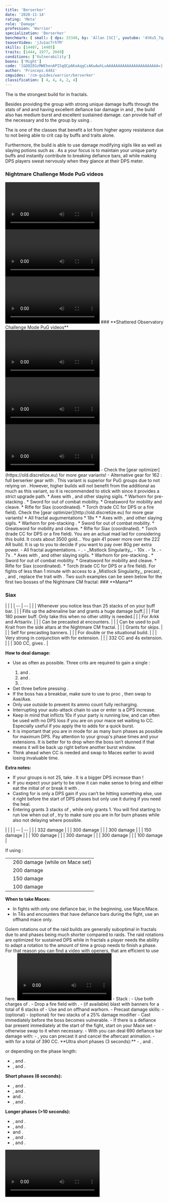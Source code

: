 ```yaml
---
title: 'Berserker'
date: '2020-11-14'
rating: 'Meta'
role: 'Damage'
profession: 'Warrior'
specialization: 'Berserker'
benchmark: { small: { dps: 33349, by: 'Allan [SC]', youtube: '4tKu5_7qzLM' } }
teaserVideo: 'jJu1acTrhTM'
skills: [14407, 14405]
traits: [1444, 1977, 2049]
conditions: ['Vulnerability']
boons: ['Might']
code: '[&DQIEGzMWEhenAPISqQCpAKoAqgCsAKwAwhLuAAAAAAAAAAAAAAAAAAAAAAA=]'
author: 'Princeps.6481'
cmguides: '/cm-guides/warrior/berserker'
classification: [ 4, 4, 4, 2, 4]
---
```


The <Specialization text="Banner Berserker" name="Berserker"/> is the strongest build for <Specialization name="Warrior"/> in fractals.

Besides providing the group with strong unique damage buffs through the stats of <Skill name="Banner of Strength"/> and <Skill name="Banner of Discipline"/> and having excellent defiance bar damage in <Skill name="Tremor"/> and <Skill name="Headbutt"/>, the build also has medium burst and excellent sustained damage. <Specialization name="Warrior"/> can provide half of the necessary <Boon name="Might"/> and <Boon name="Fury"/> to the group by using <Skill name="Forgreatjustice"/>.

The <Specialization text="Banner Berserker" name="Berserker"/> is one of the classes that benefit a lot from higher agony resistance due to not being able to crit cap by buffs and traits alone.

Furthermore, the build is able to use damage modifying sigils like <Item name="Impact" type="Sigil"/> as well as slaying potions such as <Item name="Powerful Potion of Slaying Scarlets Armies"/>. As a <Specialization text="Banner Berserker" name="Berserker"/> your focus is to maintain your unique party buffs and instantly contribute to breaking defiance bars, all while making DPS players sweat nervously when they glance at their DPS meter.

### **Nightmare Challenge Mode PuG videos** 
<Grid>
<GridItem sm="4">
<Video caption="by Roach [dT], edited by Vince [dT]" youtube="YMy7HUTQEJI"/> 
</GridItem>
<GridItem sm="4">
<Video caption="by Roach [dT], edited by Vince [dT]" youtube="b2Xi8dRE5js"/> 
</GridItem>
<GridItem sm="4">
<Video caption="by Roach [dT], edited by Vince [dT]" youtube="K6S6yrQcxkY"/> 
</GridItem>
</Grid>
### **Shattered Observatory Challenge Mode PuG videos**
<Grid>
<GridItem sm="4">
<Video caption="by Roach [dT], edited by Vince [dT]" youtube="yioeHPEHAK4"/> 
</GridItem>
<GridItem sm="4">
<Video caption="by Roach [dT], edited by Vince [dT]" youtube="anHIsOj_USY"/> 
</GridItem>
<GridItem sm="4">
<Video caption="by Roach [dT], edited by Vince [dT]" youtube="xElMtN7QKMo"/> 
</GridItem>
</Grid>

<Divider text="Equipment"/>
<Tabs outlined>

<Tab title="162 Agony Resistance">
- Check the [gear optimizer](https://old.discretize.eu) for more gear variants! 
- Alternative gear for 162 <Attribute name="Agony Resistance"/>: full berserker gear with <Item id="24723"/>. This variant is superior for PuG groups due to not relying on <Item name="scholar"/>. However, higher <Attribute name="Agony Resistance"/> builds will not benefit from the additional <Attribute name="Precision"/> as much as this variant, so it is recommended to stick with <Item name="scholar"/> since it provides a strict upgrade path.
<Grid>
<GridItem sm="4">
<Armor weight="Heavy" helmAffix="Assassin" helmRune="Scholar" shouldersAffix="Berserker" shouldersRune="Scholar" coatAffix="Berserker" coatRune="Scholar" glovesAffix="Berserker" glovesRune="Scholar" leggingsAffix="Berserker" leggingsRune="Scholar" bootsAffix="Berserker" bootsRune="Scholar" helmInfusionId="49432" shouldersInfusionId="49432" coatInfusionId="49432" glovesInfusionId="49432" leggingsInfusionId="49432" bootsInfusionId="49432" />

</GridItem>

<GridItem sm="4">
<Weapons weapon1MainType="Axe" weapon1MainAffix="Berserker" weapon1MainSigil1="Impact" weapon1OffType="Axe" weapon1OffAffix="Berserker" weapon1OffSigil="Force" weapon2MainType="Mace" weapon2MainAffix="Berserker" weapon2MainSigil1="Severance" weapon2OffType="Mace" weapon2OffAffix="Berserker" weapon2OffSigil="Paralyzation" weapon1MainInfusion1Id="49432" weapon2MainInfusion1Id="49432" weapon1OffInfusionId="49432" weapon2OffInfusionId="49432"/>
<Consumables foodId="41569" utilityId="77569" infusionId="37131"/>

</GridItem>

<GridItem sm="4">
<BackAndTrinkets backItemAffix="Berserker" accessory1Affix="Assassin" accessory2Affix="Assassin" amuletAffix="Berserker" ring1Affix="Assassin" ring2Affix="Assassin" backItemInfusion1Id="49432" backItemInfusion2Id="49432" accessory1InfusionId="49432" accessory2InfusionId="49432" ring1Infusion1Id="49432" ring1Infusion2Id="49432" ring1Infusion3Id="49432" ring2Infusion1Id="49432" ring2Infusion2Id="49432" ring2Infusion3Id="49432"/>
<Card title="Extra Weapons">
* Axes with <Item name="Night" type="Sigil" disableText/>, <Item name="Serpent Slaying" type="Sigil" disableText/> and other slaying sigils.
* Warhorn for pre-stacking <Boon name="Might"/>.
* Sword for out of combat mobility.
* Greatsword for mobility and cleave.
* Rifle for Siax (coordinated).
* Torch (trade CC for DPS or a fire field).
</Card>

</GridItem>
</Grid>
</Tab>

<Tab title="222 Agony Resistance">
Check the [gear optimizer](http://old.discretize.eu) for more gear variants! 
<Grid>
<GridItem sm="4">
<Armor weight="Heavy" helmAffix="Berserker" helmRune="Scholar" shouldersAffix="Berserker" shouldersRune="Scholar" coatAffix="Berserker" coatRune="Scholar" glovesAffix="Berserker" glovesRune="Scholar" leggingsAffix="Berserker" leggingsRune="Scholar" bootsAffix="Berserker" bootsRune="Scholar" helmInfusionId="37131" shouldersInfusionId="37131" coatInfusionId="37131" glovesInfusionId="37131" leggingsInfusionId="37131" bootsInfusionId="37131"/>
<Card title="Requirements:">
* All fractal augumentations
* 18x <Item id="49432"/>
* <Item id="70596"/>
</Card>
</GridItem>

<GridItem sm="4">
<Weapons weapon1MainType="Axe" weapon1MainAffix="Berserker" weapon1MainSigil1="Impact" weapon1OffType="Axe" weapon1OffAffix="Berserker" weapon1OffSigil="Force" weapon2MainType="Mace" weapon2MainAffix="Berserker" weapon2MainSigil1="Severance" weapon2OffType="Mace" weapon2OffAffix="Berserker" weapon2OffSigil="Paralyzation" weapon1MainInfusion1Id="37131" weapon2MainInfusion1Id="37131" weapon1OffInfusionId="37131" weapon2OffInfusionId="37131" />
<Consumables foodId="41569" utilityId="77569" infusionId="37131"/>

</GridItem>

<GridItem sm="4">
<BackAndTrinkets backItemAffix="Berserker" accessory1Affix="Berserker" accessory2Affix="Berserker" amuletAffix="Berserker" ring1Affix="Assassin" ring2Affix="Assassin" backItemInfusion1Id="37131" backItemInfusion2Id="37131" accessory1InfusionId="37131" accessory2InfusionId="37131" ring1Infusion1Id="37131" ring1Infusion2Id="37131" ring1Infusion3Id="37131" ring2Infusion1Id="37131" ring2Infusion2Id="37131" ring2Infusion3Id="37131"/>
<Card title="Extra Weapons">
* Axes with <Item name="Night" type="Sigil" disableText/>, <Item name="Serpent Slaying" type="Sigil" disableText/> and other slaying sigils.
* Warhorn for pre-stacking <Boon name="Might"/>.
* Sword for out of combat mobility.
* Greatsword for mobility and cleave.
* Rifle for Siax (coordinated).
* Torch (trade CC for DPS or a fire field).
</Card>

</GridItem>
</Grid>
</Tab>
<Tab title="276 Agony Resistance">
You are an actual mad lad for considering this build. It costs about 3500 gold... You gain 41 power more over the 222 AR build. It is up to you to decide if you want to pay over 80g per extra power. 
<Grid>
<GridItem sm="4">
<Armor weight="Heavy" helmAffix="Berserker" helmRune="Scholar" shouldersAffix="Berserker" shouldersRune="Scholar" coatAffix="Berserker" coatRune="Scholar" glovesAffix="Berserker" glovesRune="Scholar" leggingsAffix="Berserker" leggingsRune="Scholar" bootsAffix="Berserker" bootsRune="Scholar" helmInfusionId="37131" shouldersInfusionId="37131" coatInfusionId="37131" glovesInfusionId="37131" leggingsInfusionId="37131" bootsInfusionId="37131"/>
<Consumables foodId="41569" utilityId="77569" infusionId="37131"/>

</GridItem>

<GridItem sm="4">
<Weapons weapon1MainType="Axe" weapon1MainAffix="Berserker" weapon1MainSigil1="Impact" weapon1OffType="Axe" weapon1OffAffix="Berserker" weapon1OffSigil="Force" weapon2MainType="Mace" weapon2MainAffix="Berserker" weapon2MainSigil1="Severance" weapon2OffType="Mace" weapon2OffAffix="Berserker" weapon2OffSigil="Paralyzation" weapon1MainInfusion1Id="37131" weapon2MainInfusion1Id="37131" weapon1OffInfusionId="37131" weapon2OffInfusionId="37131" />
<Card title="You need...">
- All fractal augmentations.
- <Item id="70596"/>.
- _Mistlock Singularity_.
- 10x <Item id="37131"/>.
- 1x <Item id="49439"/>.
- 7x <Item id="49438"/>.
</Card>
</GridItem>

<GridItem sm="4">
<BackAndTrinkets backItemAffix="Berserker" accessory1Affix="Berserker" accessory2Affix="Berserker" amuletAffix="Berserker" ring1Affix="Berserker" ring2Affix="Berserker" backItemInfusion1Id="37131" backItemInfusion2Id="37131" accessory1InfusionId="49439" accessory2InfusionId="49438" ring1Infusion1Id="49438" ring1Infusion2Id="49438" ring1Infusion3Id="49438" ring2Infusion1Id="49438" ring2Infusion2Id="49438" ring2Infusion3Id="49438"/>
<Card title="Extra Weapons">
* Axes with <Item name="Night" type="Sigil" disableText/>, <Item name="Serpent Slaying" type="Sigil" disableText/> and other slaying sigils.
* Warhorn for pre-stacking <Boon name="Might"/>.
* Sword for out of combat mobility.
* Greatsword for mobility and cleave.
* Rifle for Siax (coordinated).
* Torch (trade CC for DPS or a fire field).
</Card>

</GridItem>
</Grid>
</Tab>
</Tabs>


<Divider text="Build"/>

<Grid>
<GridItem sm="7">
<Traits traits1Id="4" traits1="Strength" traits1Selected="Peak Performance, Forceful Greatsword, Berserkers Power" traits2="Discipline" traits2Selected="Warriors Sprint, Doubled Standards, Axe Mastery" traits3Id="18" traits3="Berserker" traits3Selected="Savage Instinct, Blood Reaction, Bloody Roar"/>
<Card title="Maximizing berserk uptime">
For fights of less than 1 minute with access to a _Mistlock Singularity_, precast <Skill name="Banner of Discipline"/>, <Skill name="Banner of Strength"/>, and <Skill name="Battle Standard"/>, replace the trait <Trait name="Savage Instinct"/> with <Trait name="Smash Brawler"/>. Two such examples can be seen below for the first two bosses of the Nightmare CM fractal:
### **Mama**
<Skills unembossed healId="30189" utility1Id="29941" utility2Id="30258" utility3Id="14516" eliteId="30343"/>

### **Siax**

<Skills unembossed healId="30189" utility1Id="14354" utility2Id="30258" utility3Id="14404" eliteId="30343"/>
</Card>
</GridItem>

<GridItem sm="5">
<Skills heal="Mending" utility1="" utility2="Banner of Strength" utility3="Banner of Discipline" elite="Head Butt"/>

<Card title="Situational Skills">
| | |
| -- | -- |
| <Skill name="For Great Justice!" disableText size="big"/> | Whenever you notice less than 25 stacks of <Boon name="Might"/> on your buff bar. |
| <Skill name="Signet of fury" disableText size="big"/> | Fills up the adrenaline bar and grants a huge damage buff.|
| <Skill name="Signet of might" disableText size="big"/> | Flat 180 power buff. Only take this when no other utility is needed.|
| <Skill name="Battle Standard" disableText size="big"/> | For Arkk and Artsariiv. |
| <Skill name="banneroftactics" disableText size="big"/> | Can be precasted at encounters. |
| <Skill name="onmymark" disableText size="big"/> | Can be used to pull Krait from the side altars at the Nightmare CM fractal. |
| <Skill name="featherfootgrace" disableText size="big"/> | Grants <Effect name="Superspeed"/> for skips. |
| <Skill name="frenzy" disableText size="big"/> | Self <Boon name="Quickness"/> for precasting banners. |
| <Skill name="bloodreckoning" disableText size="big"/> | For double <Skill name="arcdivider"/> or the situational <Specialization name="Berserker"/> build. |
| <Skill name="outrage" disableText size="big"/> | Very strong in conjunction with <Skill name="headbutt"/> for <Skill name="berserk"/> extension. | 
| <Skill name="Wild Blow" disableText size="big"/> | 332 CC and 4s <Skill name="berserk"/> extension. |  
| <Skill name="bullscharge" disableText size="big"/> | 300 CC, gives <Trait name="Peakperformance"/>. | 
</Card>
</GridItem>
</Grid>

<Divider text="Details"/>

<Grid>
<GridItem sm="8">

**How to deal damage:**
* Use <Skill name="decapitate"/> as often as possible. Three crits are required to gain a single <Skill name="decapitate"/>:
    1. <Skill name="Cycloneaxe"/> and <Skill name="throwaxe"/>. 
    2. <Skill name="Dualstrike"/> and <Skill name="throwaxe"/>. 
    3. <Skill name="whirlingaxe"/>.
* Get three <Skill name="decapitate"/> before pressing <Skill name="Whirling axe"/>.
* If the boss has a breakbar, make sure to use <Skill name="Tremor"/> to proc <Item name="severance"/>, then swap to Axe/Axe.
* Only use <Skill name="Throw Axe"/> outside <Skill name="Berserk"/> to prevent its ammo count fully recharging.
* Interrupting your auto-attack chain to use <Skill name="Decapitate"/> or enter <Skill name="Berserk"/> is a DPS increase. 
* Keep in mind that <Skill name="Crushing Blow"/> inflicts 10x <Condition name="Vulnerability"/> if your party is running low, and can often be used with no DPS loss if you are on your mace set waiting to CC. Especially useful if you apply the <Condition name="Vulnerability"/> to adds for a quick burst.
* It is important that you are in <Skill name="Berserk"/> mode for as many burn phases as possible for maximum DPS. Pay attention to your group's phase times and your <Skill name="Berserk"/> extensions. It is better for <Skill name="Berserk"/> to drop when the boss isn’t stunned if that means it will be back up right before another burst window.
* Think ahead when CC is needed and swap to Maces earlier to avoid losing invaluable <Skill name="Berserk"/> time.

**Extra notes:**

- If your groups <Boon name="Might"/> is not 25, take <Skill name="Forgreatjustice"/>. It is a bigger DPS increase than <Skill name="signetofmight"/>!
- If you expect your party to be slow it can make sense to bring <Trait name="smashbrawler"/> and either eat the initial <Control name="Stun"/> of <Skill name="headbutt"/> or break it with <Item id="24"/>.
- Casting <Skill name="Mending"/> for <Trait name="Peak Performance"/> is only a DPS gain if you can’t be hitting something else, use it right before the start of DPS phases but only use it during if you need the heal.
- Entering <Skill name="Berserk"/> grants 3 stacks of <Trait name="Berserkers Power"/>, while <Skill name="Decapitate"/> only grants 1. You will find <Trait name="Berserkers Power"/> starting to run low when out of <Skill name="Berserk"/>, try to make sure you are in <Skill name="Berserk"/> for burn phases while also not delaying <Skill name="Berserk"/> where possible.

</GridItem>

<GridItem sm="4">
<Card title="CC skills">
| | |
| -- | -- |
| <Skill name="wildblow"/> | 332 damage |
| <Skill name="headbutt"/> | 300 damage |
| <Skill name="bullscharge"/> | 300 damage |
| <Skill id="14502"/> | 150 damage |
| <Skill name="skullgrinder"/> | 100 damage |
| <Skill id="14414"/> | 300 damage |
| <Skill id="14415"/> | 300 damage |
| <Skill id="14503"/> | 100 damage |

If using <Skill id="14483"/>:

|                     |                                |
| ------------------- | ------------------------------ |
| <Skill id="14490"/> | 260 damage (while on Mace set) |
| <Skill id="14556"/> | 200 damage                     |
| <Skill id="14488"/> | 150 damage                     |
| <Skill id="14487"/> | 100 damage                     |

**When to take Maces:**

- In fights with only one defiance bar, in the beginning, use Mace/Mace.
- In T4s and encounters that have defiance bars during the fight, use an offhand mace only.

</Card>

</GridItem>
</Grid>



<Divider text="Rotation / Skill usage"/>

<Grid>
<GridItem xs="12" sm="6">

<Card title="Information">
Golem rotations out of the raid builds are generally suboptimal in fractals due to <Effect name="Exposed"/> and phases being much shorter compared to raids. The raid rotations are optimized for sustained DPS while in fractals a player needs the ability to adapt a rotation to the amount of time a group needs to finish a phase.  
For that reason you can find a video with openers, that are efficient to use here. 
</Card>
<Card title="Berserker openers">
<Video  caption="by Decados [dT], edited by Vince [dT]" youtube="6z6ZvHxHXek"/> 
</Card>
</GridItem>

<GridItem xs="12" sm="6">
<Card title="Precasting">
- Stack <Boon name="Might"/>:
    - Use both charges of <Skill name="For Great Justice!"/>.
    - Drop a fire field with <Skill name="Flames of War"/>.
    - (if available) blast with banners for a total of 6 stacks of <Boon name="Might"/>
    - Use <Skill name="Call of Valor"/> and <Skill id="14393"/> on offhand warhorn.
- Precast damage skills: 
    - (optional) <Skill name="Flames of War"/>
    - (optional) <Skill id="14393"/> for two stacks of a 25% damage modifier
    - Cast <Skill name="Mending"/> immediately before the boss becomes vulnerable.
- If there is a defiance bar present immediately at the start of the fight, start on your Mace set - otherwise swap to it when necessary.
- With <Item name="Paralyzation" type="Sigil"/> you can deal 690 defiance bar damage with:
  - <Skill name="Tremor"/>, you can precast it and cancel the aftercast animation.
  - <Skill name="Headbutt"/> with <Item name="Paralyzation" type="Sigil"/> for a total of 390 CC.
</Card>
</GridItem>


<GridItem xs="12" sm="6">
<Card title="Skill usage">
**Ultra short phases (3 seconds):**
- <Skill name="cycloneaxe"/>, <Skill name="dualstrike"/> and <Skill name="decapitate"/>.

or depending on the phase length:

- <Skill name="cycloneaxe"/>, <Skill name="Throwaxe"/> and <Skill name="decapitate"/>.
- <Skill name="dualstrike"/>, <Skill name="Throwaxe"/> and <Skill name="decapitate"/>.

**Short phases (6 seconds):**

- <Skill name="cycloneaxe"/>, <Skill name="Throwaxe"/> and <Skill name="decapitate"/>.
- <Skill name="dualstrike"/>, <Skill name="Throwaxe"/> and <Skill name="decapitate"/>.
- <Skill name="whirlingaxe"/> and <Skill name="decapitate"/>.
- <Skill name="cycloneaxe"/>, <Skill name="chop"/> and <Skill name="decapitate"/>.

**Longer phases (>10 seconds):**

- <Skill name="dualstrike"/>, <Skill name="Throwaxe"/> and <Skill name="decapitate"/>.
- <Skill name="cycloneaxe"/>, <Skill name="Throwaxe"/> and <Skill name="decapitate"/>.
- <Skill name="whirlingaxe"/> and <Skill name="decapitate"/>.
- <Skill name="cycloneaxe"/>, <Skill name="chop"/> and <Skill name="decapitate"/>.
- <Skill name="Throwaxe"/>, <Skill name="dualstrike"/> and <Skill name="decapitate"/>.

</Card>
</GridItem>

<GridItem xs="12" sm="6">
<Card title="Golem Rotation">
<Video youtube="4tKu5_7qzLM" image="https://d3b4yo2b5lbfy.cloudfront.net/wp-content/uploads/2015/08/23e4aElite_Headbutt-590x331.jpg" caption="by Allan [SC]" />
</Card>
</GridItem>
</Grid>
